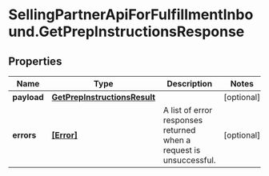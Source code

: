 # SellingPartnerApiForFulfillmentInbound.GetPrepInstructionsResponse

## Properties

Name | Type | Description | Notes
------------ | ------------- | ------------- | -------------
**payload** | [**GetPrepInstructionsResult**](GetPrepInstructionsResult.md) |  | [optional] 
**errors** | [**[Error]**](Error.md) | A list of error responses returned when a request is unsuccessful. | [optional] 



